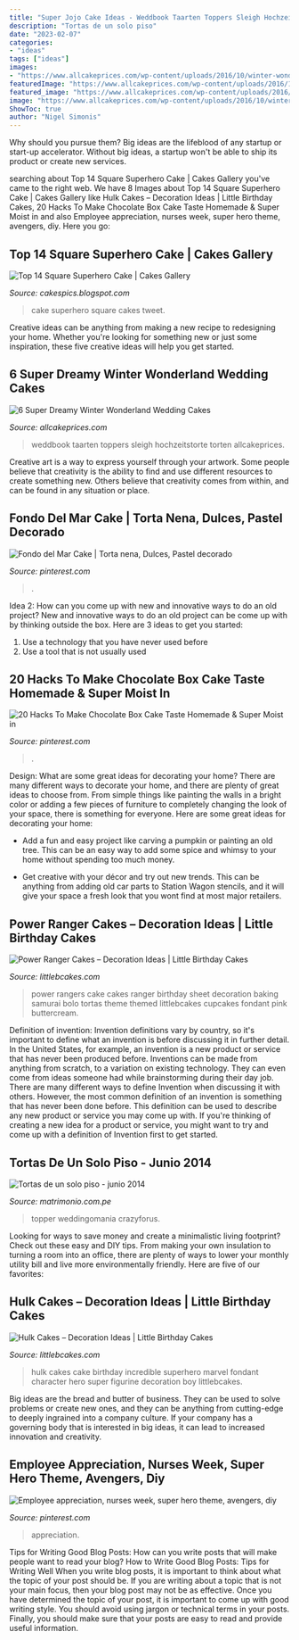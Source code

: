```yaml
---
title: "Super Jojo Cake Ideas - Weddbook Taarten Toppers Sleigh Hochzeitstorte Torten Allcakeprices"
description: "Tortas de un solo piso"
date: "2023-02-07"
categories:
- "ideas"
tags: ["ideas"]
images:
- "https://www.allcakeprices.com/wp-content/uploads/2016/10/winter-wonderland-wedding1.jpg"
featuredImage: "https://www.allcakeprices.com/wp-content/uploads/2016/10/winter-wonderland-wedding1.jpg"
featured_image: "https://www.allcakeprices.com/wp-content/uploads/2016/10/winter-wonderland-wedding1.jpg"
image: "https://www.allcakeprices.com/wp-content/uploads/2016/10/winter-wonderland-wedding1.jpg"
ShowToc: true
author: "Nigel Simonis"
---
```



Why should you pursue them?
Big ideas are the lifeblood of any startup or start-up accelerator. Without big ideas, a startup won't be able to ship its product or create new services.

	

		
searching about Top 14 Square Superhero Cake | Cakes Gallery you've came to the right web. We have 8 Images about Top 14 Square Superhero Cake | Cakes Gallery like Hulk Cakes – Decoration Ideas | Little Birthday Cakes, 20 Hacks To Make Chocolate Box Cake Taste Homemade &amp; Super Moist in and also Employee appreciation, nurses week, super hero theme, avengers, diy. Here you go:
		
    
## Top 14 Square Superhero Cake | Cakes Gallery

<img loading=lazy src="https://3.bp.blogspot.com/-VK6YElHi1hk/U30cdfmCcaI/AAAAAAAACbM/Hu47qN33ai8/s1600/IMG_1506_2.JPG" onerror="this.onerror=null;this.src='https://tse3.mm.bing.net/th?id=OIP.IfDlGcblAF6UQUiroIWJ_wHaE8&amp;pid=15.1';" alt="Top 14 Square Superhero Cake | Cakes Gallery">

_Source: cakespics.blogspot.com_

>cake superhero square cakes tweet. 

	

Creative ideas can be anything from making a new recipe to redesigning your home. Whether you're looking for something new or just some inspiration, these five creative ideas will help you get started.

    
## 6 Super Dreamy Winter Wonderland Wedding Cakes

<img loading=lazy src="https://www.allcakeprices.com/wp-content/uploads/2016/10/winter-wonderland-wedding1.jpg" onerror="this.onerror=null;this.src='https://tse4.mm.bing.net/th?id=OIP.80T7G6VORERmRRDPsaf9ZQAAAA&amp;pid=15.1';" alt="6 Super Dreamy Winter Wonderland Wedding Cakes">

_Source: allcakeprices.com_

>weddbook taarten toppers sleigh hochzeitstorte torten allcakeprices. 

	

Creative art is a way to express yourself through your artwork. Some people believe that creativity is the ability to find and use different resources to create something new. Others believe that creativity comes from within, and can be found in any situation or place.

    
## Fondo Del Mar Cake | Torta Nena, Dulces, Pastel Decorado

<img loading=lazy src="https://i.pinimg.com/736x/a2/c3/4e/a2c34e8887cf92295e0413b2db481b0b.jpg" onerror="this.onerror=null;this.src='https://tse2.mm.bing.net/th?id=OIP.k9_a4kyj2S5aRiMz2einpgHaLH&amp;pid=15.1';" alt="Fondo del Mar Cake | Torta nena, Dulces, Pastel decorado">

_Source: pinterest.com_

>. 

	

Idea 2: How can you come up with new and innovative ways to do an old project?
New and innovative ways to do an old project can be come up with by thinking outside the box. Here are 3 ideas to get you started: 
1. Use a technology that you have never used before 
2. Use a tool that is not usually used 

    
## 20 Hacks To Make Chocolate Box Cake Taste Homemade &amp; Super Moist In

<img loading=lazy src="https://i.pinimg.com/736x/a8/48/42/a84842d98e1219cb606ca2c8ace8ef50.jpg" onerror="this.onerror=null;this.src='https://tse1.mm.bing.net/th?id=OIP.doXedUyZnZRGsO0xujAjsgHaLH&amp;pid=15.1';" alt="20 Hacks To Make Chocolate Box Cake Taste Homemade &amp; Super Moist in">

_Source: pinterest.com_

>. 

	

Design: What are some great ideas for decorating your home?
There are many different ways to decorate your home, and there are plenty of great ideas to choose from. From simple things like painting the walls in a bright color or adding a few pieces of furniture to completely changing the look of your space, there is something for everyone. Here are some great ideas for decorating your home: 
- Add a fun and easy project like carving a pumpkin or painting an old tree. This can be an easy way to add some spice and whimsy to your home without spending too much money. 

- Get creative with your décor and try out new trends. This can be anything from adding old car parts to Station Wagon stencils, and it will give your space a fresh look that you wont find at most major retailers.

    
## Power Ranger Cakes – Decoration Ideas | Little Birthday Cakes

<img loading=lazy src="http://www.littlebcakes.com/wp-content/uploads/2014/02/Power-Rangers-Cakes.jpg" onerror="this.onerror=null;this.src='https://tse3.mm.bing.net/th?id=OIP.6KFUYv1AOISDXufYs64FwwHaJP&amp;pid=15.1';" alt="Power Ranger Cakes – Decoration Ideas | Little Birthday Cakes">

_Source: littlebcakes.com_

>power rangers cake cakes ranger birthday sheet decoration baking samurai bolo tortas theme themed littlebcakes cupcakes fondant pink buttercream. 

	

Definition of invention:
Invention definitions vary by country, so it's important to define what an invention is before discussing it in further detail. In the United States, for example, an invention is a new product or service that has never been produced before. Inventions can be made from anything from scratch, to a variation on existing technology. They can even come from ideas someone had while brainstorming during their day job.
There are many different ways to define Invention when discussing it with others. However, the most common definition of an invention is something that has never been done before. This definition can be used to describe any new product or service you may come up with. If you're thinking of creating a new idea for a product or service, you might want to try and come up with a definition of Invention first to get started.

    
## Tortas De Un Solo Piso - Junio 2014

<img loading=lazy src="https://cdn0.matrimonio.com.pe/usr/1/5/2/3/cfb_115778.jpg" onerror="this.onerror=null;this.src='https://tse3.mm.bing.net/th?id=OIP.6oBR8Hhqr7qLLQKAAr0F7QAAAA&amp;pid=15.1';" alt="Tortas de un solo piso - junio 2014">

_Source: matrimonio.com.pe_

>topper weddingomania crazyforus. 

	

Looking for ways to save money and create a minimalistic living footprint? Check out these easy and DIY tips. From making your own insulation to turning a room into an office, there are plenty of ways to lower your monthly utility bill and live more environmentally friendly. Here are five of our favorites: 

    
## Hulk Cakes – Decoration Ideas | Little Birthday Cakes

<img loading=lazy src="http://www.littlebcakes.com/wp-content/uploads/2014/01/Hulk-Cakes.jpg" onerror="this.onerror=null;this.src='https://tse1.mm.bing.net/th?id=OIP.KZZbJWNcClxKH-qOxLOebQHaJ4&amp;pid=15.1';" alt="Hulk Cakes – Decoration Ideas | Little Birthday Cakes">

_Source: littlebcakes.com_

>hulk cakes cake birthday incredible superhero marvel fondant character hero super figurine decoration boy littlebcakes. 

	

Big ideas are the bread and butter of business. They can be used to solve problems or create new ones, and they can be anything from cutting-edge to deeply ingrained into a company culture. If your company has a governing body that is interested in big ideas, it can lead to increased innovation and creativity.

    
## Employee Appreciation, Nurses Week, Super Hero Theme, Avengers, Diy

<img loading=lazy src="https://i.pinimg.com/736x/8b/ea/82/8bea826bc114d2d1e62e5d1dbad3c608.jpg" onerror="this.onerror=null;this.src='https://tse2.mm.bing.net/th?id=OIP.gb31nD2TgoHtqm3EakNKwQHaJ3&amp;pid=15.1';" alt="Employee appreciation, nurses week, super hero theme, avengers, diy">

_Source: pinterest.com_

>appreciation. 

	

Tips for Writing Good Blog Posts: How can you write posts that will make people want to read your blog?
How to Write Good Blog Posts: Tips for Writing Well
When you write blog posts, it is important to think about what the topic of your post should be.  If you are writing about a topic that is not your main focus, then your blog post may not be as effective.  Once you have determined the topic of your post, it is important to come up with good writing style.  You should avoid using jargon or technical terms in your posts.  Finally, you should make sure that your posts are easy to read and provide useful information.

